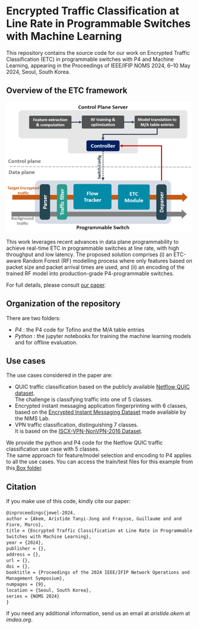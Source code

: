 # Encrypted Traffic Classification at Line Rate in Programmable Switches with Machine Learning

This repository contains the source code for our work on Encrypted Traffic Classification (ETC) in programmable switches with P4 and Machine Learning, appearing in the Proceedings of IEEE/IFIP NOMS 2024, 6–10 May 2024, Seoul, South Korea.

## Overview of the ETC framework
<img src="etc_framework_overview_pic.png" alt="ETC Overview" style="height: 350px; width:500px;"/>  

This work leverages recent advances in data plane programmability to achieve real-time ETC in programmable switches at line rate, with high throughput and low latency. The proposed solution comprises (i) an ETC-aware Random Forest (RF) modelling process where only features based on packet size and packet arrival times are used, and (ii) an encoding of the trained RF model into production-grade P4-programmable switches.

For full details, please consult <a href="#">our paper</a>.

## Organization of the repository  
There are two folders:  
<!-- - _Data_ : information on how to access the data  -->
- _P4_ : the P4 code for Tofino and the M/A table entries
- _Python_ : the jupyter notebooks for training the machine learning models and for offline evaluation.

## Use cases
The use cases considered in the paper are: 
- QUIC traffic classification based on the publicly available <a href="https://drive.google.com/drive/folders/1cwHhzvaQbi-ap8yfrj2vHyPmUTQhaYOj">Netflow QUIC dataset</a>. <br>The challenge is classifying traffic into one of 5 classes. 
- Encrypted instant messaging application fingerprinting with 6 classes, based on the <a href="https://ieee-dataport.org/documents/encrypted-mobile-instant-messaging-traffic-dataset">Encrypted Instant Messaging Dataset</a> made available by the NIMS Lab.
- VPN traffic classification, distinguishing 7 classes. <br> It is based on the <a href="https://www.unb.ca/cic/datasets/vpn.html">ISCX-VPN-NonVPN-2016 Dataset</a>.

We provide the python and P4 code for the Netflow QUIC traffic classification use case with 5 classes. <br> The same approach for feature/model selection and encoding to P4 applies to all the use cases. You can access the train/test files for this example from this<a href="#"> Box folder</a>.

## Citation
If you make use of this code, kindly cite our paper:  
```
@inproceedings{jewel-2024,
author = {Akem, Aristide Tanyi-Jong and Fraysse, Guillaume and and Fiore, Marco},
title = {Encrypted Traffic Classification at Line Rate in Programmable Switches with Machine Learning},
year = {2024},
publisher = {},
address = {},
url = {},
doi = {},
booktitle = {Proceedings of the 2024 IEEE/IFIP Network Operations and Management Symposium},
numpages = {9},
location = {Seoul, South Korea},
series = {NOMS 2024}
}
```

If you need any additional information, send us an email at _aristide.akem_ at _imdea.org_.




